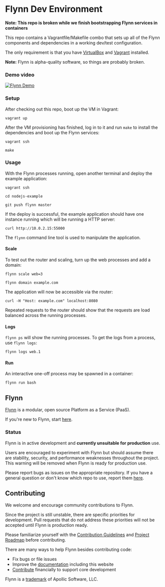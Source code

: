 # Flynn Dev Environment

**Note: This repo is broken while we finish bootstrapping Flynn services in containers**

This repo contains a Vagrantfile/Makefile combo that sets up all of the Flynn
components and dependencies in a working dev/test configuration.

The only requirement is that you have [VirtualBox](https://www.virtualbox.org/)
and [Vagrant](http://www.vagrantup.com/) installed.

**Note:** Flynn is alpha-quality software, so things are probably broken.

### Demo video

[![Flynn Demo](https://s3.amazonaws.com/flynn-media/flynn_demo_2013-11-14.png)](https://s3.amazonaws.com/flynn-media/flynn_demo_2013-11-14.mp4)

### Setup

After checking out this repo, boot up the VM in Vagrant:

```text
vagrant up
```

After the VM provisioning has finished, log in to it and run `make` to install
the dependencies and boot up the Flynn services:

```text
vagrant ssh

make
```

### Usage

With the Flynn processes running, open another terminal and deploy the example
application:

```text
vagrant ssh

cd nodejs-example

git push flynn master
```

If the deploy is successful, the example application should have one instance
running which will be running a HTTP server:

```text
curl http://10.0.2.15:55000
```

The `flynn` command line tool is used to manipulate the application.

#### Scale

To test out the router and scaling, turn up the web processes and add a domain:

```text
flynn scale web=3

flynn domain example.com
```

The application will now be accessible via the router:

```text
curl -H "Host: example.com" localhost:8080
```

Repeated requests to the router should show that the requests are load balanced
across the running processes.

#### Logs

`flynn ps` will show the running processes. To get the logs from a process, use
`flynn logs`:

```text
flynn logs web.1
```

#### Run

An interactive one-off process may be spawned in a container:

```text
flynn run bash
```

## Flynn 

[Flynn](https://flynn.io) is a modular, open source Platform as a Service (PaaS). 

If you're new to Flynn, start [here](https://github.com/flynn/flynn).

### Status

Flynn is in active development and **currently unsuitable for production** use. 

Users are encouraged to experiment with Flynn but should assume there are stability, security, and performance weaknesses throughout the project. This warning will be removed when Flynn is ready for production use.

Please report bugs as issues on the appropriate repository. If you have a general question or don't know which repo to use, report them [here](https://github.com/flynn/flynn/issues).

## Contributing

We welcome and encourage community contributions to Flynn.

Since the project is still unstable, there are specific priorities for development. Pull requests that do not address these priorities will not be accepted until Flynn is production ready.

Please familiarize yourself with the [Contribution Guidelines](https://flynn.io/docs/contributing) and [Project Roadmap](https://flynn.io/docs/roadmap) before contributing.

There are many ways to help Flynn besides contributing code:

 - Fix bugs or file issues
 - Improve the [documentation](https://github.com/flynn/flynn.io) including this website
 - [Contribute](https://flynn.io/#sponsor) financially to support core development

Flynn is a [trademark](https://flynn.io/docs/trademark-guidelines) of Apollic Software, LLC.
